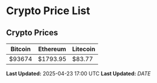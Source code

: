 # Crypto Price List

## Crypto Prices
| Bitcoin | Ethereum | Litecoin |
| ------- | -------- | -------- |
| $93674 | $1793.95 | $83.77 |
**Last Updated:** 2025-04-23 17:00 UTC
**Last Updated:** $DATE$
